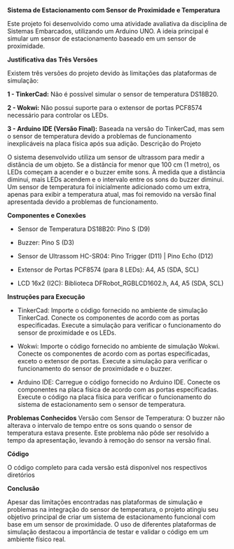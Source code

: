 **Sistema de Estacionamento com Sensor de Proximidade e Temperatura**

  Este projeto foi desenvolvido como uma atividade avaliativa da disciplina de Sistemas Embarcados, utilizando um Arduino UNO. A ideia principal é simular um sensor de estacionamento baseado em um sensor de proximidade.

**Justificativa das Três Versões**

Existem três versões do projeto devido às limitações das plataformas de simulação:

**1 - TinkerCad:** Não é possível simular o sensor de temperatura DS18B20.

**2 - Wokwi:** Não possui suporte para o extensor de portas PCF8574 necessário para controlar os LEDs.

**3 - Arduino IDE (Versão Final):** Baseada na versão do TinkerCad, mas sem o sensor de temperatura devido a problemas de funcionamento inexplicáveis na placa física após sua adição.
Descrição do Projeto

  O sistema desenvolvido utiliza um sensor de ultrassom para medir a distância de um objeto. Se a distância for menor que 100 cm (1 metro), os LEDs começam a acender e o buzzer emite sons. À medida que a distância diminui, mais LEDs acendem e o intervalo entre os sons do buzzer diminui. Um sensor de temperatura foi inicialmente adicionado como um extra, apenas para exibir a temperatura atual, mas foi removido na versão final apresentada devido a problemas de funcionamento.

**Componentes e Conexões**
 - Sensor de Temperatura DS18B20: Pino S (D9)

 - Buzzer: Pino S (D3)

 - Sensor de Ultrassom HC-SR04: Pino Trigger (D11) | Pino Echo (D12)

 - Extensor de Portas PCF8574 (para 8 LEDs): A4, A5 (SDA, SCL)

 - LCD 16x2 (I2C): Biblioteca DFRobot_RGBLCD1602.h, A4, A5 (SDA, SCL)

**Instruções para Execução**

 - TinkerCad:
Importe o código fornecido no ambiente de simulação TinkerCad.
Conecte os componentes de acordo com as portas especificadas.
Execute a simulação para verificar o funcionamento do sensor de proximidade e os LEDs.

 - Wokwi:
Importe o código fornecido no ambiente de simulação Wokwi.
Conecte os componentes de acordo com as portas especificadas, exceto o extensor de portas.
Execute a simulação para verificar o funcionamento do sensor de proximidade e o buzzer.

 - Arduino IDE:
Carregue o código fornecido no Arduino IDE.
Conecte os componentes na placa física de acordo com as portas especificadas.
Execute o código na placa física para verificar o funcionamento do sistema de estacionamento sem o sensor de temperatura.

**Problemas Conhecidos**
Versão com Sensor de Temperatura: O buzzer não alterava o intervalo de tempo entre os sons quando o sensor de temperatura estava presente. Este problema não pôde ser resolvido a tempo da apresentação, levando à remoção do sensor na versão final.

**Código**

O código completo para cada versão está disponível nos respectivos diretórios

**Conclusão**

  Apesar das limitações encontradas nas plataformas de simulação e problemas na integração do sensor de temperatura, o projeto atingiu seu objetivo principal de criar um sistema de estacionamento funcional com base em um sensor de proximidade. O uso de diferentes plataformas de simulação destacou a importância de testar e validar o código em um ambiente físico real.
